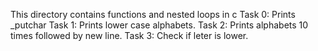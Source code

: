 This directory contains functions and nested loops in c
Task 0: Prints _putchar
Task 1: Prints lower case alphabets.
Task 2: Prints alphabets 10 times followed by new line.
Task 3: Check if leter is lower.
